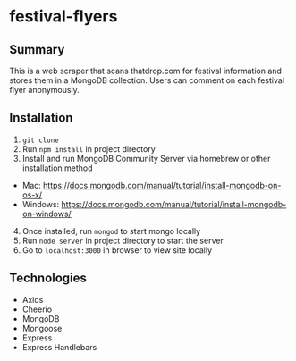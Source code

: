 # festival-flyers

## Summary

This is a web scraper that scans thatdrop.com for festival information and stores them in a MongoDB collection. Users can comment on each festival flyer anonymously.

## Installation

1. `git clone`
2. Run `npm install` in project directory
3. Install and run MongoDB Community Server via homebrew or other installation method
  - Mac: https://docs.mongodb.com/manual/tutorial/install-mongodb-on-os-x/
  - Windows: https://docs.mongodb.com/manual/tutorial/install-mongodb-on-windows/
4. Once installed, run `mongod` to start mongo locally
5. Run `node server` in project directory to start the server
6. Go to `localhost:3000` in browser to view site locally

## Technologies

- Axios
- Cheerio
- MongoDB
- Mongoose
- Express
- Express Handlebars
